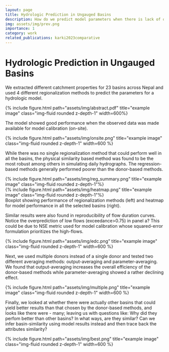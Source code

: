 ```yaml
---
layout: page
title: Hydrologic Prediction in Ungauged Basins
description: How do we predict model parameters when there is lack of observed data for model calibration? I tried to tackle this question during my master's thesis.
img: assets/img/prev.png
importance: 1
category: work
related_publications: karki2023comparative
---
```

# Hydrologic Prediction in Ungauged Basins

We extracted different catchment properties for 23 basins across Nepal and used 4 different regionalization methods to predict the parameters for a hydrologic model.
<div class="row justify-content-sm-center">
    {% include figure.html path="assets/img/abstract.pdf" title="example image" class="img-fluid rounded z-depth-1" width=600%}
</div>

The model showed good performance when the observed data was made available for model calibration (on-site).
<div class="row justify-content-sm-center">
{% include figure.html path="assets/img/onsite.png" title="example image" class="img-fluid rounded z-depth-1" width=600 %}
</div>

While there was no single regionalization method that could perform well in all the basins, the physical similarity based method was found to be the most robust among others in simulating daily hydrographs. The regression-based methods generally performed poorer than the donor-based methods.

<div class="row justify-content-sm-center">
    <div class="col-sm mt-3 mt-md-0">
        {% include figure.html path="assets/img/reg_summary.png" title="example image" class="img-fluid rounded z-depth-1"%}
    </div>
    <div class="col-sm mt-3 mt-md-0">
        {% include figure.html path="assets/img/heatmap.png" title="example image" class="img-fluid rounded z-depth-1"%}
    </div>
</div>
Boxplot showing performance of regionalization methods (left) and heatmap for model performance in all the selected basins (right).

Similar results were also found in reproducibility of flow duration curves. Notice the overprediction of low flows (exceedance>0.75) in panel a? This could be due to NSE metric used for model calibration whose squared-error formulation prioritizes the high-flows. 

<div class="row justify-content-sm-center">
    {% include figure.html path="assets/img/edc.png" title="example image" class="img-fluid rounded z-depth-1" width=600 %}
</div>

Next, we used multiple donors instead of a single donor and tested two different averaging methods: output-averaging and parameter-averaging. We found that output-averaging increases the overall efficiency of the donor-based methods while parameter-averaging showed a rather declining effect. 
<div class="row justify-content-sm-center">
{% include figure.html path="assets/img/multiple.png" title="example image" class="img-fluid rounded z-depth-1" width=600 %}
</div>

Finally, we looked at whether there were actually other basins that could yield better results than that chosen by the donor-based methods, and looks like there were - many; leaving us with questions like: Why did they perfom better than other basins? In what ways, are they similar? Can we infer basin-similarity using model results instead and then trace back the attributes similarity?
<div class="row justify-content-sm-center">
{% include figure.html path="assets/img/best.png" title="example image" class="img-fluid rounded z-depth-1" width=600 %}
</div>
